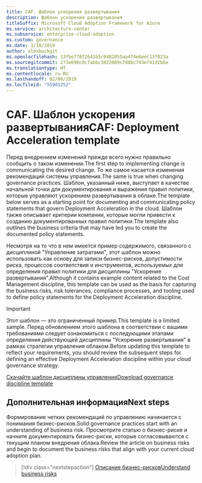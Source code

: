 ```yaml
---
title: CAF. Шаблон ускорения развертывания
description: Шаблон ускорения развертывания
titleSuffix: Microsoft Cloud Adoption Framework for Azure
ms.service: architecture-center
ms.subservice: enterprise-cloud-adoption
ms.custom: governance
ms.date: 1/18/2019
author: alexbuckgit
ms.openlocfilehash: 13fbe778f2641b5c0482055aa474e6eec13f023a
ms.sourcegitcommit: 273e690c0cfabbc3822089c7d8bc743ef41d2b6e
ms.translationtype: HT
ms.contentlocale: ru-RU
ms.lasthandoff: 02/08/2019
ms.locfileid: "55901252"
---
```

# <a name="caf-deployment-acceleration-template"></a><span data-ttu-id="2d848-103">CAF. Шаблон ускорения развертывания</span><span class="sxs-lookup"><span data-stu-id="2d848-103">CAF: Deployment Acceleration template</span></span>

<span data-ttu-id="2d848-104">Перед внедрением изменений прежде всего нужно правильно сообщить о таком изменении.</span><span class="sxs-lookup"><span data-stu-id="2d848-104">The first step to implementing change is communicating the desired change.</span></span> <span data-ttu-id="2d848-105">То же самое касается изменения рекомендаций системы управления.</span><span class="sxs-lookup"><span data-stu-id="2d848-105">The same is true when changing governance practices.</span></span> <span data-ttu-id="2d848-106">Шаблон, указанный ниже, выступает в качестве начальной точки для документирования и выражения правил политики, которые управляют ускорением развертывания в облаке.</span><span class="sxs-lookup"><span data-stu-id="2d848-106">The template below serves as a starting point for documenting and communicating policy statements that govern Deployment Acceleration in the cloud.</span></span> <span data-ttu-id="2d848-107">Шаблон также описывает критерии компании, которые могли привести к созданию документированных правил политики.</span><span class="sxs-lookup"><span data-stu-id="2d848-107">The template also outlines the business criteria that may have led you to create the documented policy statements.</span></span>

<span data-ttu-id="2d848-108">Несмотря на то что в нем имеется пример содержимого, связанного с дисциплиной "Управление затратами", этот шаблон можно использовать как основу для записи бизнес-рисков, допустимости риска, процессов соответствия и инструментов, используемых для определения правил политики для дисциплины "Ускорение развертывания".</span><span class="sxs-lookup"><span data-stu-id="2d848-108">Although it contains example content related to the Cost Management discipline, this template can be used as the basis for capturing the business risks, risk tolerances, compliance processes, and tooling used to define policy statements for the Deployment Acceleration discipline.</span></span>

> [!IMPORTANT]
> <span data-ttu-id="2d848-109">Этот шаблон — это ограниченный пример.</span><span class="sxs-lookup"><span data-stu-id="2d848-109">This template is a limited sample.</span></span> <span data-ttu-id="2d848-110">Перед обновлением этого шаблона в соответствии с вашими требованиями следует ознакомиться с последующими этапами определения действующей дисциплины "Ускорение развертывания" в рамках стратегии управления облаком.</span><span class="sxs-lookup"><span data-stu-id="2d848-110">Before updating this template to reflect your requirements, you should review the subsequent steps for defining an effective Deployment Acceleration discipline within your cloud governance strategy.</span></span>

<!-- markdownlint-disable MD033 -->

 <span data-ttu-id="2d848-111"><a href="https://archcenter.blob.core.windows.net/cdn/fusion/governance/Governance Discipline Template.docx">Скачайте шаблон дисциплины управления</a></span><span class="sxs-lookup"><span data-stu-id="2d848-111"><a href="https://archcenter.blob.core.windows.net/cdn/fusion/governance/Governance Discipline Template.docx">Download governance discipline template</a></span></span>

<!-- markdownlint-enable MD033 -->

## <a name="next-steps"></a><span data-ttu-id="2d848-112">Дополнительная информация</span><span class="sxs-lookup"><span data-stu-id="2d848-112">Next steps</span></span>

<span data-ttu-id="2d848-113">Формирование четких рекомендаций по управлению начинается с понимания бизнес-рисков.</span><span class="sxs-lookup"><span data-stu-id="2d848-113">Solid governance practices start with an understanding of business risk.</span></span> <span data-ttu-id="2d848-114">Просмотрите статью о бизнес-риске и начните документировать бизнес-риски, которые согласовываются с текущим планом внедрения облака.</span><span class="sxs-lookup"><span data-stu-id="2d848-114">Review the article on business risks and begin to document the business risks that align with your current cloud adoption plan.</span></span>

> [!div class="nextstepaction"]
> [<span data-ttu-id="2d848-115">Описание бизнес-рисков</span><span class="sxs-lookup"><span data-stu-id="2d848-115">Understand business risks</span></span>](./business-risks.md)

